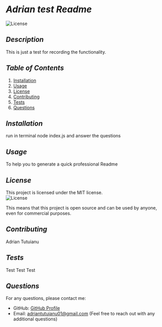 
  # *Adrian test Readme*

  ![License](https://img.shields.io/badge/license-MIT-blue.svg)

  ## *Description*
  This is just a test for recording the functionality. 

  
  ## *Table of Contents*
  1. [Installation](#installation)
  2. [Usage](#usage)
  3. [License](#license)
  4. [Contributing](#contributing)
  5. [Tests](#tests)
  6. [Questions](#questions)
  
  
  ## *Installation* <a name="installation"></a>
  run in terminal node index.js and answer the questions

  
  ## *Usage* <a name="usage"></a>
  To help you to generate a quick professional Readme

  
  ## *License* <a name="license"></a>
  This project is licensed under the MIT license.  
  ![License](https://img.shields.io/badge/license-MIT-blue.svg)

   This means that this project is open source and can be used by anyone, even for commercial purposes.
  
  ## *Contributing* <a name="contributing"></a>
  Adrian Tutuianu

  
  ## *Tests* <a name="tests"></a>
  Test Test Test

  
  ## *Questions* <a name="questions"></a>
  For any questions, please contact me:
- GitHub: [GitHub Profile](https://github.com/Adriantutuianu)
- Email: adriantutuianu01@gmail.com (Feel free to reach out with any additional questions)
